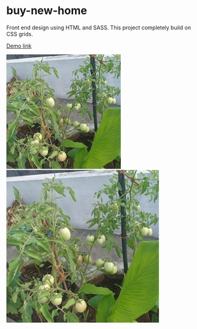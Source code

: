 # buy-new-home
Front end design using HTML and SASS. This project completely build on CSS grids.

[Demo link](https://buymehome.netlify.app/)

![The following picture is the outcome of my work.](https://github.com/ShubhamOulkar/buy-new-home/blob/main/img/20230927_080433.jpg)
<img src="https://github.com/ShubhamOulkar/buy-new-home/blob/main/img/20230927_080433.jpg" alt="drawing" width="400"/>
